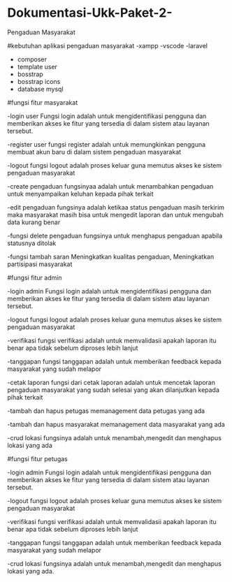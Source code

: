 # Dokumentasi-Ukk-Paket-2-


Pengaduan Masyarakat



#kebutuhan aplikasi pengaduan masyarakat 
-xampp
-vscode
-laravel
- composer
- template user
- bosstrap
- bosstrap icons
- database mysql


#fungsi fitur masyarakat

-login user 
Fungsi login adalah untuk mengidentifikasi pengguna dan memberikan akses ke fitur yang tersedia di dalam sistem atau layanan tersebut.

-register user 
fungsi register adalah untuk memungkinkan pengguna membuat akun baru di dalam sistem pengaduan masyarakat

-logout
fungsi logout adalah proses keluar guna memutus akses ke sistem pengaduan masyarakat

-create pengaduan
fungsinyaa adalah untuk menambahkan pengaduan untuk menyampaikan keluhan kepada pihak terkait

-edit pengaduan
fungsinya adalah ketikaa status pengaduan masih terkirim maka masyarakat masih bisa untuk mengedit laporan
dan untuk mengubah data kurang benar 


-fungsi delete pengaduan
fungsinya untuk menghapus pengaduan apabila statusnya ditolak  

-fungsi tambah saran
Meningkatkan kualitas pengaduan,
Meningkatkan partisipasi masyarakat



#fungsi fitur admin

-login admin
Fungsi login adalah untuk mengidentifikasi pengguna dan memberikan akses ke fitur yang tersedia di dalam sistem atau layanan tersebut.

-logout
fungsi logout adalah proses keluar guna memutus akses ke sistem pengaduan masyarakat

-verifikasi
fungsi verifikasi adalah untuk memvalidasii apakah laporan itu benar apa tidak sebelum diproses lebih lanjut

-tanggapan
fungsi tanggapan adalah untuk memberikan feedback kepada masyarakat yang sudah melapor

-cetak laporan
fungsi dari cetak laporan adalah untuk mencetak laporan pengaduan masyarakat yang sudah selesai yang akan dilanjutkan kepada pihak terkait

-tambah dan hapus petugas
memanagement data petugas yang ada 

-tambah dan hapus masyarakat
memanagement data masyarakat yang ada 

-crud lokasi
fungsinya adalah untuk menambah,mengedit dan menghapus lokasi yang ada




#fungsi fitur petugas

-login admin
Fungsi login adalah untuk mengidentifikasi pengguna dan memberikan akses ke fitur yang tersedia di dalam sistem atau layanan tersebut.

-logout
fungsi logout adalah proses keluar guna memutus akses ke sistem pengaduan masyarakat


-verifikasi
fungsi verifikasi adalah untuk memvalidasii apakah laporan itu benar apa tidak sebelum diproses lebih lanjut

-tanggapan
fungsi tanggapan adalah untuk memberikan feedback kepada masyarakat yang sudah melapor

-crud lokasi
fungsinya adalah untuk menambah,mengedit dan menghapus lokasi yang ada.






